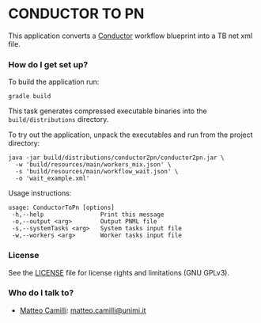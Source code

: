 # CONDUCTOR TO PN #

This application converts a [Conductor](https://netflix.github.io/conductor/) workflow blueprint into a TB net xml file.

### How do I get set up? ###

To build the application run:
```
gradle build
```
This task generates compressed executable binaries into the `build/distributions` directory.

To try out the application, unpack the executables and run from the project directory:
```
java -jar build/distributions/conductor2pn/conductor2pn.jar \
  -w 'build/resources/main/workers_mix.json' \
  -s 'build/resources/main/workflow_wait.json' \
  -o 'wait_example.xml'
```

Usage instructions:
```
usage: ConductorToPn [options]
 -h,--help                Print this message
 -o,--output <arg>        Output PNML file
 -s,--systemTasks <arg>   System tasks input file
 -w,--workers <arg>       Worker tasks input file
```

### License ###

See the [LICENSE](LICENSE.txt) file for license rights and limitations (GNU GPLv3).

### Who do I talk to? ###

* [Matteo Camilli](http://camilli.di.unimi.it): <matteo.camilli@unimi.it>
